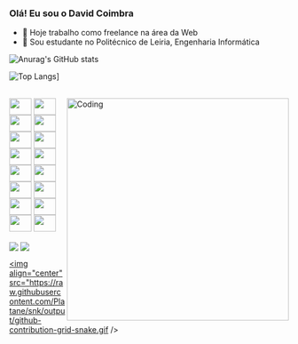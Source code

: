### Olá! Eu sou o David Coimbra
- 🔭 Hoje trabalho como freelance na área da Web
- 🌱 Sou estudante no Politécnico de Leiria, Engenharia Informática

![Anurag's GitHub stats](https://github-readme-stats.vercel.app/api?username=davidccoimbra&show_icons=true&theme=dark)

![Top Langs](https://github-readme-stats.vercel.app/api/top-langs/?username=davidccoimbra&layout=compact&theme=dark)]
<div style="display: inline_block"><br>
   <img align="right" alt="Coding" width="400" src="https://res.cloudinary.com/practicaldev/image/fetch/s--sNXjzc6P--/c_limit%2Cf_auto%2Cfl_progressive%2Cq_66%2Cw_880/https://media1.tenor.com/images/0c34272909ee2a4db5606a014082312b/tenor.gif%3Fitemid%3D15828752">
  <img align="center" height="30" width="40" src="https://cdn.jsdelivr.net/gh/devicons/devicon/icons/html5/html5-original-wordmark.svg" />
  <img align="center" height="30" width="40"src="https://cdn.jsdelivr.net/gh/devicons/devicon/icons/css3/css3-original.svg" />
  <img align="center" height="30" width="40"src="https://cdn.jsdelivr.net/gh/devicons/devicon/icons/sass/sass-original.svg" />
  <img align="center" height="30" width="40"src="https://cdn.jsdelivr.net/gh/devicons/devicon/icons/javascript/javascript-original.svg" />
  <img align="center" height="30" width="40"src="https://cdn.jsdelivr.net/gh/devicons/devicon/icons/jquery/jquery-original.svg" />
  <img align="center" height="30" width="40"src="https://cdn.jsdelivr.net/gh/devicons/devicon/icons/mysql/mysql-original.svg" />
  <img align="center" height="30" width="40"src="https://cdn.jsdelivr.net/gh/devicons/devicon/icons/oracle/oracle-original.svg" />
  <img align="center" height="30" width="40"src="https://cdn.jsdelivr.net/gh/devicons/devicon/icons/php/php-original.svg" />
  <img align="center" height="30" width="40"src="https://cdn.jsdelivr.net/gh/devicons/devicon/icons/wordpress/wordpress-plain.svg" />
  <img align="center" height="30" width="40"src="https://cdn.jsdelivr.net/gh/devicons/devicon/icons/laravel/laravel-plain.svg" />
  <img align="center" height="30" width="40"src="https://cdn.jsdelivr.net/gh/devicons/devicon/icons/linux/linux-original.svg" />
  <img align="center" height="30" width="40"src="https://cdn.jsdelivr.net/gh/devicons/devicon/icons/c/c-original.svg" />
  <img align="center" height="30" width="40"src="https://cdn.jsdelivr.net/gh/devicons/devicon/icons/csharp/csharp-original.svg" />
  <img align="center" height="30" width="40"src="https://cdn.jsdelivr.net/gh/devicons/devicon/icons/java/java-original.svg" />
  <img align="center" height="30" width="40" src="https://cdn.jsdelivr.net/gh/devicons/devicon/icons/python/python-original.svg" />
  <img align="center" height="30" width="40" src="https://cdn.jsdelivr.net/gh/devicons/devicon/icons/git/git-original.svg" />
</div>
<div style="display: inline_block"><br>
<a href="mailto:davidcoimbradev@gmail.com"><img align="center" src="https://img.shields.io/badge/Gmail-D14836?style=for-the-badge&logo=gmail&logoColor=white" /></a>
<a href="tel:+351968678209"><img align="center" src="https://img.shields.io/badge/WhatsApp-25D366?style=for-the-badge&logo=whatsapp&logoColor=white" /></a>
</div>

<a href="#"><img align="center" src="https://raw.githubusercontent.com/Platane/snk/output/github-contribution-grid-snake.gif /></a>








